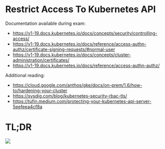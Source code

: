 # Restrict Access To Kubernetes API

Documentation available during exam:
* https://v1-19.docs.kubernetes.io/docs/concepts/security/controlling-access/
* https://v1-19.docs.kubernetes.io/docs/reference/access-authn-authz/certificate-signing-requests/#normal-user
* https://v1-19.docs.kubernetes.io/docs/concepts/cluster-administration/certificates/
* https://v1-19.docs.kubernetes.io/docs/reference/access-authn-authz/

Additional reading:
* https://cloud.google.com/anthos/gke/docs/on-prem/1.6/how-to/hardening-your-cluster
* https://sysdig.com/blog/kubernetes-security-rbac-tls/
* https://tufin.medium.com/protecting-your-kubernetes-api-server-5eefeea4cf8a

# TL;DR

![](https://d33wubrfki0l68.cloudfront.net/673dbafd771491a080c02c6de3fdd41b09623c90/50100/images/docs/admin/access-control-overview.svg)
